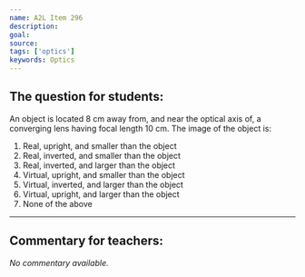 ```yaml
---
name: A2L Item 296
description: 
goal: 
source: 
tags: ['optics']
keywords: Optics
---
```


## The question for students:

An object is located 8 cm away from, and near the optical axis of, a
converging lens having focal length 10 cm. The image of the object is:

1. Real, upright, and smaller than the object
2. Real, inverted, and smaller than the object
3. Real, inverted, and larger than the object
4. Virtual, upright, and smaller than the object
5. Virtual, inverted, and larger than the object
6. Virtual, upright, and larger than the object
7. None of the above

<hr/>

## Commentary for teachers:

_No commentary available._
